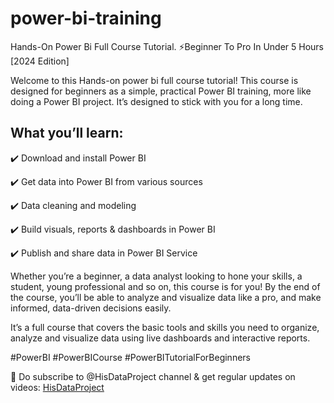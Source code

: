 # power-bi-training
Hands-On Power Bi Full Course Tutorial. ⚡Beginner To Pro In Under 5 Hours [2024 Edition]

Welcome to this Hands-on power bi full course tutorial! This course is designed for beginners as a simple, practical Power BI training, more like doing a Power BI project. It’s designed to stick with you for a long time.

 
## What you’ll learn:
✔️ Download and install Power BI

✔️ Get data into Power BI from various sources

✔️ Data cleaning and modeling 

✔️ Build visuals, reports & dashboards in Power BI

✔️ Publish and share data in Power BI Service

Whether you’re a beginner, a data analyst looking to hone your skills, a student, young professional and so on, this course is for you! By the end of the course, you’ll be able to analyze and visualize data like a pro, and make informed, data-driven decisions easily.

It’s a full course that covers the basic tools and skills you need to organize, analyze and visualize data using live dashboards and interactive reports.

#PowerBI #PowerBICourse #PowerBITutorialForBeginners

📌 Do subscribe to @HisDataProject channel & get regular updates on videos: [HisDataProject](https://bit.ly/4cfEVuG)

